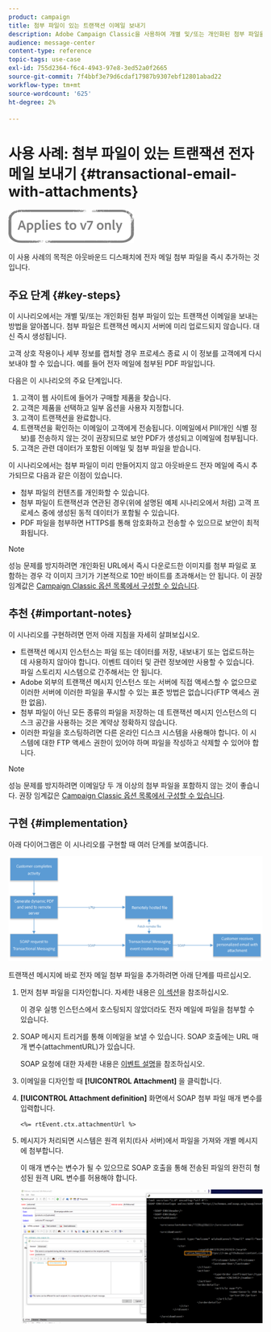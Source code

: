 ```yaml
---
product: campaign
title: 첨부 파일이 있는 트랜잭션 이메일 보내기
description: Adobe Campaign Classic을 사용하여 개별 및/또는 개인화된 첨부 파일을 사용하여 트랜잭션 이메일을 보내는 방법을 알아봅니다.
audience: message-center
content-type: reference
topic-tags: use-case
exl-id: 755d2364-f6c4-4943-97e8-3ed52a0f2665
source-git-commit: 7f4bbf3e79d6cdaf17987b9307ebf12801abad22
workflow-type: tm+mt
source-wordcount: '625'
ht-degree: 2%

---
```


# 사용 사례: 첨부 파일이 있는 트랜잭션 전자 메일 보내기 {#transactional-email-with-attachments}

![](../../assets/v7-only.svg)

이 사용 사례의 목적은 아웃바운드 디스패치에 전자 메일 첨부 파일을 즉시 추가하는 것입니다.

## 주요 단계 {#key-steps}

이 시나리오에서는 개별 및/또는 개인화된 첨부 파일이 있는 트랜잭션 이메일을 보내는 방법을 알아봅니다. 첨부 파일은 트랜잭션 메시지 서버에 미리 업로드되지 않습니다. 대신 즉시 생성됩니다.

고객 상호 작용이나 세부 정보를 캡처할 경우 프로세스 종료 시 이 정보를 고객에게 다시 보내야 할 수 있습니다. 예를 들어 전자 메일에 첨부된 PDF 파일입니다.

다음은 이 시나리오의 주요 단계입니다.

1. 고객이 웹 사이트에 들어가 구매할 제품을 찾습니다.
1. 고객은 제품을 선택하고 일부 옵션을 사용자 지정합니다.
1. 고객이 트랜잭션을 완료합니다.
1. 트랜잭션을 확인하는 이메일이 고객에게 전송됩니다. 이메일에서 PII(개인 식별 정보)를 전송하지 않는 것이 권장되므로 보안 PDF가 생성되고 이메일에 첨부됩니다.
1. 고객은 관련 데이터가 포함된 이메일 및 첨부 파일을 받습니다.

이 시나리오에서는 첨부 파일이 미리 만들어지지 않고 아웃바운드 전자 메일에 즉시 추가되므로 다음과 같은 이점이 있습니다.

* 첨부 파일의 컨텐츠를 개인화할 수 있습니다.
* 첨부 파일이 트랜잭션과 연관된 경우(위에 설명된 예제 시나리오에서 처럼) 고객 프로세스 중에 생성된 동적 데이터가 포함될 수 있습니다.
* PDF 파일을 첨부하면 HTTPS를 통해 암호화하고 전송할 수 있으므로 보안이 최적화됩니다.

>[!NOTE]
>
>성능 문제를 방지하려면 개인화된 URL에서 즉시 다운로드한 이미지를 첨부 파일로 포함하는 경우 각 이미지 크기가 기본적으로 10만 바이트를 초과해서는 안 됩니다. 이 권장 임계값은 [Campaign Classic 옵션 목록에서 구성할 수 있습니다](../../installation/using/configuring-campaign-options.md#delivery).

## 추천 {#important-notes}

이 시나리오를 구현하려면 먼저 아래 지침을 자세히 살펴보십시오.

* 트랜잭션 메시지 인스턴스는 파일 또는 데이터를 저장, 내보내기 또는 업로드하는 데 사용하지 않아야 합니다. 이벤트 데이터 및 관련 정보에만 사용할 수 있습니다. 파일 스토리지 시스템으로 간주해서는 안 됩니다.
* Adobe 외부의 트랜잭션 메시지 인스턴스 또는 서버에 직접 액세스할 수 없으므로 이러한 서버에 이러한 파일을 푸시할 수 있는 표준 방법은 없습니다(FTP 액세스 권한 없음).
* 첨부 파일이 아닌 모든 종류의 파일을 저장하는 데 트랜잭션 메시지 인스턴스의 디스크 공간을 사용하는 것은 계약상 정확하지 않습니다.
* 이러한 파일을 호스팅하려면 다른 온라인 디스크 시스템을 사용해야 합니다. 이 시스템에 대한 FTP 액세스 권한이 있어야 하며 파일을 작성하고 삭제할 수 있어야 합니다.

>[!NOTE]
>
>성능 문제를 방지하려면 이메일당 두 개 이상의 첨부 파일을 포함하지 않는 것이 좋습니다. 권장 임계값은 [Campaign Classic 옵션 목록에서 구성할 수 있습니다](../../installation/using/configuring-campaign-options.md#delivery).

## 구현 {#implementation}

아래 다이어그램은 이 시나리오를 구현할 때 여러 단계를 보여줍니다.

![](assets/message-center-uc1.png)

트랜잭션 메시지에 바로 전자 메일 첨부 파일을 추가하려면 아래 단계를 따르십시오.

1. 먼저 첨부 파일을 디자인합니다. 자세한 내용은 [이 섹션](../../delivery/using/attaching-files.md#attach-a-personalized-file)을 참조하십시오.

   이 경우 실행 인스턴스에서 호스팅되지 않았더라도 전자 메일에 파일을 첨부할 수 있습니다.

1. SOAP 메시지 트리거를 통해 이메일을 보낼 수 있습니다. SOAP 호출에는 URL 매개 변수(attachmentURL)가 있습니다.

   SOAP 요청에 대한 자세한 내용은 [이벤트 설명](../../message-center/using/event-description.md)을 참조하십시오.

1. 이메일을 디자인할 때 **[!UICONTROL Attachment]** 을 클릭합니다.

1. **[!UICONTROL Attachment definition]** 화면에서 SOAP 첨부 파일 매개 변수를 입력합니다.

   ```
   <%= rtEvent.ctx.attachmentUrl %>
   ```

1. 메시지가 처리되면 시스템은 원격 위치(타사 서버)에서 파일을 가져와 개별 메시지에 첨부합니다.

   이 매개 변수는 변수가 될 수 있으므로 SOAP 호출을 통해 전송된 파일의 완전히 형성된 원격 URL 변수를 허용해야 합니다.

   ![](assets/message-center-uc2.png)
